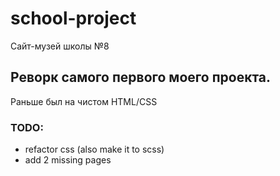 # school-project
Сайт-музей школы №8

## Реворк самого первого моего проекта.
Раньше был на чистом HTML/CSS

### TODO:
- refactor css (also make it to scss)
- add 2 missing pages
